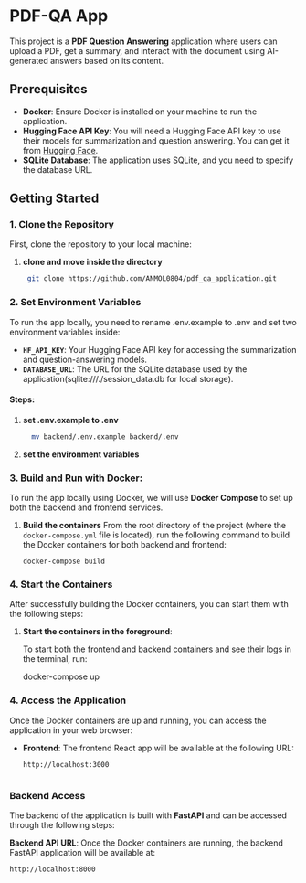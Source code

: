 # PDF-QA App

This project is a **PDF Question Answering** application where users can upload a PDF, get a summary, and interact with the document using AI-generated answers based on its content.

## Prerequisites

- **Docker**: Ensure Docker is installed on your machine to run the application.
- **Hugging Face API Key**: You will need a Hugging Face API key to use their models for summarization and question answering. You can get it from [Hugging Face](https://huggingface.co).
- **SQLite Database**: The application uses SQLite, and you need to specify the database URL.

## Getting Started

### 1. Clone the Repository

First, clone the repository to your local machine:

1. **clone and move inside the directory**


    ```bash
     git clone https://github.com/ANMOL0804/pdf_qa_application.git
   

### 2. Set Environment Variables

To run the app locally, you need to rename .env.example to .env and set two environment variables inside:

- **`HF_API_KEY`**: Your Hugging Face API key for accessing the summarization and question-answering models.
- **`DATABASE_URL`**: The URL for the SQLite database used by the application(sqlite:///./session_data.db for local storage).

#### Steps:

1. **set .env.example to .env**
   

   ```bash
     mv backend/.env.example backend/.env

2. **set the environment variables**


### 3. Build and Run with Docker:

To run the app locally using Docker, we will use **Docker Compose** to set up both the backend and frontend services.

1. **Build the containers**
   From the root directory of the project (where the `docker-compose.yml` file is located), run the following command to build the Docker containers for both backend and frontend:

     
       docker-compose build

### 4. Start the Containers

After successfully building the Docker containers, you can start them with the following steps:

1. **Start the containers in the foreground**:

   To start both the frontend and backend containers and see their logs in the terminal, run:
   
      docker-compose up

### 4. Access the Application

Once the Docker containers are up and running, you can access the application in your web browser:

- **Frontend**: The frontend React app will be available at the following URL:

  ```text
  http://localhost:3000


### Backend Access

The backend of the application is built with **FastAPI** and can be accessed through the following steps:

 **Backend API URL**:
   Once the Docker containers are running, the backend FastAPI application will be available at:

   ```text
   http://localhost:8000

